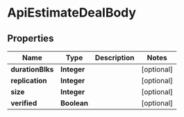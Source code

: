 # ApiEstimateDealBody

## Properties
Name | Type | Description | Notes
------------ | ------------- | ------------- | -------------
**durationBlks** | **Integer** |  |  [optional]
**replication** | **Integer** |  |  [optional]
**size** | **Integer** |  |  [optional]
**verified** | **Boolean** |  |  [optional]
